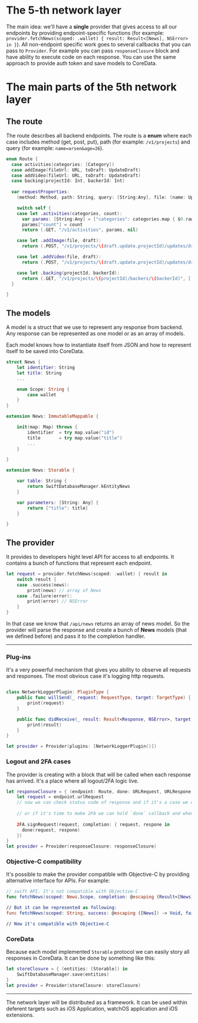 # The 5-th network layer
The main idea: we'll have a __single__ provider that gives access to all our endpoints by providing endpoint-specific functions (for example: `provider.fetchNews(scoped: .wallet) { result: Result<[News], NSError> in }`). All non-endpoint specific work goes to several callbacks that you can pass to `Provider`. For example you can pass `responseClosure` block and have ability to execute code on each response. You can use the same approach to provide auth token and save models to CoreData.

# The main parts of the 5th network layer

## The route

The route describes all backend endpoints. The route is a __enum__ where each case includes method (get, post, put), path (for example: `/v1/projects`) and query (for example: `name=arsen&age=26`).

``` swift
enum Route {
  case activities(categories: [Category])
  case addImage(fileUrl: URL, toDraft: UpdateDraft)
  case addVideo(fileUrl: URL, toDraft: UpdateDraft)
  case backing(projectId: Int, backerId: Int)
  
  var requestProperties:
    (method: Method, path: String, query: [String:Any], file: (name: UploadParam, url: URL)?) {

    switch self {
    case let .activities(categories, count):
      var params: [String:Any] = ["categories": categories.map { $0.rawValue }]
      params["count"] = count
      return (.GET, "/v1/activities", params, nil)

    case let .addImage(file, draft):
      return (.POST, "/v1/projects/\(draft.update.projectId)/updates/draft/images", [:], (.image, file))

    case let .addVideo(file, draft):
      return (.POST, "/v1/projects/\(draft.update.projectId)/updates/draft/video", [:], (.video, file))

    case let .backing(projectId, backerId):
      return (.GET, "/v1/projects/\(projectId)/backers/\(backerId)", [:], nil)
  }

}
```


## The models

A model is a struct that we use to represent any response from backend. Any response can be represented as one model or as an array of models.

Each model knows how to instantiate itself from JSON and how to represent itself to be saved into CoreData.

``` swift
struct News {
    let identifier: String
    let title: String
    ...

    enum Scope: String {
        case wallet
    }
}

extension News: ImmutableMappable {

    init(map: Map) throws {
        identifier  = try map.value("id")
        title       = try map.value("title")
        ...
    }

}

extension News: Storable {

    var table: String {
        return SwiftDatabaseManager.kEntityNews
    }

    var parameters: [String: Any] {
        return ["title": title]
    }

}


```


## The provider

It provides to developers hight level API for access to all endpoints. It contains a bunch of functions that represent each endpoint.

``` swift
let request = provider.fetchNews(scoped: .wallet) { result in
    switch result {
    case .success(news):
        print(news) // array of News
    case .failure(error):
        print(error) // NSError
    }
}
```

In that case we know that `/api/news` returns an array of news model. So the provider will parse the response and create a bunch of __News__ models (that we defined before) and pass it to the completion handler.

___

### Plug-ins
It's a very powerful mechanism that gives you ability to observe  all requests and responses. The most obvious case it's logging http requests.

```swift

class NetworkLoggerPlugin: PluginType {
    public func willSend(_ request: RequestType, target: TargetType) {
        print(request)
    }

    public func didReceive(_ result: Result<Response, NSError>, target: TargetType) {
        print(result)
    }
}

let provider = Provider(plugins: [NetworkLoggerPlugin()])
```

### Logout and 2FA cases
The provider is creating with a block that will be called when each response has arrived. It's a place where all logout/2FA logic live.

``` swift
let responseClosure = { (endpoint: Route, done: URLRequest, URLRespone -> Void) in
    let request = endpoint.urlRequest
    // now we can check status code of response and if it's a case we can logout the user
    
    // or if it's time to make 2FA we can hold `done` callback and when we know for sure that user authorised the request we can pass a response back to `done` callback
    
    2FA.signRequest(request, completion: { request, respone in
      done(request, respone)
    })
}
let provider = Provider(responseClosure: responseClosure)
```


### Objective-C compatibility
It's possible to make the provider compatible with Objective-C by providing alternative interface for APIs. For example:

``` swift
// swift API. It's not compatible with Objective-C
func fetchNews(scoped: News.Scope, completion: @escaping (Result<[News], NSError>) -> Void) -> Request

// But it can be represented as following:
func fetchNews(scoped: String, success: @escaping ([News]) -> Void, failure: @escaping (NSError) -> Void) -> Request

// Now it's compatible with Objective-C
```

### CoreData

Because each model implemented `Storable` protocol we can easily story all responses in CoreData. It can be done by something like this:

``` swift
let storeClosure = { (entities: [Storable]) in
    SwiftDatabaseManager.save(entities)
}
let provider = Provider(storeClosure: storeClosure)
```

---
The network layer will be distributed as a framework. It can be used within deferent targets such as iOS Application, watchOS application and iOS extensions.



